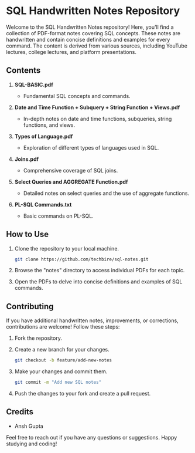 # SQL Handwritten Notes Repository

Welcome to the SQL Handwritten Notes repository! Here, you'll find a collection of PDF-format notes covering SQL concepts. These notes are handwritten and contain concise definitions and examples for every command. The content is derived from various sources, including YouTube lectures, college lectures, and platform presentations.

## Contents

1. **SQL-BASIC.pdf**
   - Fundamental SQL concepts and commands.

2. **Date and Time Function + Subquery + String Function + Views.pdf**
   - In-depth notes on date and time functions, subqueries, string functions, and views.

3. **Types of Language.pdf**
   - Exploration of different types of languages used in SQL.

4. **Joins.pdf**
   - Comprehensive coverage of SQL joins.

5. **Select Queries and AGGREGATE Function.pdf**
   - Detailed notes on select queries and the use of aggregate functions.

6. **PL-SQL Commands.txt**
      - Basic commands on PL-SQL.

## How to Use

1. Clone the repository to your local machine.
   ```bash
   git clone https://github.com/techbire/sql-notes.git
   ```

2. Browse the "notes" directory to access individual PDFs for each topic.

3. Open the PDFs to delve into concise definitions and examples of SQL commands.

## Contributing

If you have additional handwritten notes, improvements, or corrections, contributions are welcome! Follow these steps:

1. Fork the repository.

2. Create a new branch for your changes.
   ```bash
   git checkout -b feature/add-new-notes
   ```

3. Make your changes and commit them.
   ```bash
   git commit -m "Add new SQL notes"
   ```

4. Push the changes to your fork and create a pull request.

## Credits

- Ansh Gupta
<!--Contributors (if any)-->

Feel free to reach out if you have any questions or suggestions. Happy studying and coding!
